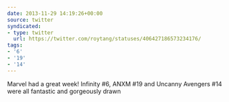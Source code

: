 ```yaml
---
date: 2013-11-29 14:19:26+00:00
source: twitter
syndicated:
- type: twitter
  url: https://twitter.com/roytang/statuses/406427186573234176/
tags:
- '6'
- '19'
- '14'
---
```


Marvel had a great week! Infinity #6, ANXM #19 and Uncanny Avengers #14 were all fantastic and gorgeously drawn